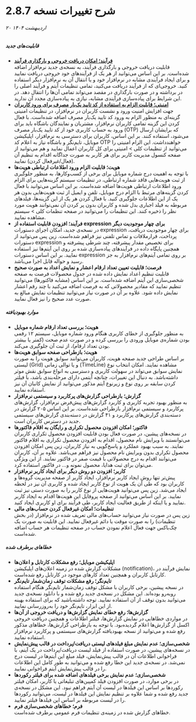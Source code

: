 # شرح تغییرات نسخه 2.8.7
###### ۲۰ اردیبهشت ۱۴۰۴

##### قابلیت‌های جدید
- **[فرآیند؛ امکان دریافت خروجی و بارگذاری فرآیند](https://github.com/1stco/PayamGostarDocs/blob/master/Help/Settings/Personalization-crm/Overview/ProccessImport_2.8.7.md)**<br>
قابلیت دریافت خروجی و بارگذاری فرآیند، به نسخه‌ی جدید نرم‌افزار اضافه شده‌است. بر این اساس می‌توانید از هر یک از فرآیندهای خود خروجی دریافت نمایید و برای ایجاد فرآیندی مشابه در نرم‌افزار خود و یا انتقال آن به نرم‌افزار دیگر استفاده کنید. خروجی‌ای که از فرآیند دریافت می‌کنید، تمامی تنظیمات آیتم و فرآیند اصلی را در برداشته و در صورت بارگذاری در مقصد می‌تواند تمامی آن‌ها را انتقال دهد. در این شرایط برای پیاده‌سازی فرآیندی مشابه، نیازی به پیاده‌سازی مجدد آن ندارید.<br>
- **[امنیتی؛ قابلیت الزام به استفاده از کد تایید یک‌بار مصرف برای ورود کاربران](https://github.com/1stco/PayamGostarDocs/blob/master/Help/Settings/General-settings/security/SecuritySetting-2.8.7.md#OTP)** <br>
جهت افزایش امنیت ورود و نشست کاربران در نرم‌افزار، در تنظیمات امنیتی گزینه‌ای به منظور الزام به ورود کد تایید یک‌بار مصرف اضافه شده‌است. با فعال کردن این گزینه تمامی کاربران نرم‌افزار، مشتریان و نمایندگان باشگاه باید برای ورود به حساب کاربری خود از کد تایید یک‌بار مصرف (OTP) که برایشان ارسال می‌شود، استفاده کنند. بر این اساس، کاربران برای دسترسی به نرم‌افزار، اپلیکیشن موبایل، تایم‌نگر و باشگاه نیاز به اعلام کد OTP خواهندداشت. این الزام امنیتی را می‌توانید از تنظیمات کلی > امنیتی برای کل کاربران اعمال نمایید و هم می‌توانید از صفحه کنسول مدیریت کاربر برای هر کاربر به صورت جداگانه اقدام به تنظیم آن (فعال‌/غیرفعال کردن) نمایید.<br>
- **هویت؛ قابلیت الزام ورود اطلاعات ارتباطی هویت‌ها**<br>
با توجه به اهمیت درج شماره موبایل برای برخی از کسب‌وکارها، به منظور جلوگیری از ثبت هویت‌هایی فاقد شماره ارتباطی، در تنظیمات سیستم گزینه‌هایی برای الزام ورود اطلاعات ارتباطی هویت‌ها اضافه شده‌است. بر این اساس می‌توانید با فعال کردن گزینه‌های مرتبط با الزام درج موبایل، تلفن و ایمیل از ثبت هویت‌هایی بدون هر یک از این اطلاعات جلوگیری کنید. با فعال کردن هر یک از این گزینه‌ها، فیلدهای مربوطه به فیلد اجباری بدل شده و کاربران بدون پر کردن آن نمی‌توانند هویت مورد نظر را ذخیره کنند. این تنظیمات را می‌توانید در صفحه تنظمات کلی > سیستم مشاهده نمایید.<br>
- **فرآیند؛ افزودن قابلیت استفاده از expression برای چهار موجودیت دیگر**<br>
در نسخه‌ی جدید، امکان اجرای دستورات expression برای چهار موجودیت دریافت، پرداخت، قرارملاقات و تماس‌ تلفنی نیز فراهم شده‌است. زین پس می‌توانید از دستورات expression برای تخصیص مقدار پیشرفته، چند شرطی پیشرفته و همچنین پایگاه داده در فرآیندهای پیاده‌سازی شده بر روی این آیتم‌ها نیز استفاده نمایید. بر این اساس دستورات expression بر روی تمامی آیتم‌های نرم‌افزار به جز رسید و حواله قابل اجرا می‌باشد.<br>
- **فرصت؛ قابلیت تعیین تعداد ارقام اعشار و نمایش اعداد به صورت صحیح**<br>
قابلیت تنظیم اعداد نمایش داده شده در جدول محصولات فرصت به صفحه شخصی‌سازی این آیتم اضافه شده‌است. بر این اساس (مشابه فاکتورها) می‌توانید تنظیم نمایید که مقادیر محصولاتی که به فرصت اضافه می‌کنید با چند رقم اعشار نمایش داده شود. علاوه بر آن در صورت نیاز می‌توانید تنظیمات نمایش مبالغ به صورت عدد صحیح را نیز فعال نمایید.<br>

##### موارد بهبودیافته
- **هویت؛ بررسی تعداد ارقام شماره موبایل**<br>
به منظور جلوگیری از خطای کاربری هنگام ورود شماره موبایل، سیستم ۱۲ رقمی بودن شماره‌ی موبایل ورودی را بررسی کرده و در صورت عدم صحت (کمتر یا بیشتر بودن تعداد ارقام)، از ثبت آن جلوگیری می‌کند.<br>
- **هویت؛ بازطراحی صفحه سوابق هویت‌ها**<br>
بر اساس طراحی جدید صفحه هویت، کاربران می‌توانند سوابق هویت را به صورت لیستی (Grid) و یا توالی زمانی (TimeLine) مشاهده نمایند. امکان انتخاب نوع نمایش سوابق می‌تواند در سهولت کاربری و دسترسی به انواع سوابق نقش موثر داشته‌باشد. به دنبال این تغییرات، چنانچه آیتمی دارای مرحله‌بندی باشد، با فیلتر کردن سابقه بر روی نوع و زیرنوع آیتم مذکور می‌توانید از نمایش کانبان آن نیز استفاده نمایید. <br>
- **گزارش؛ بازطراحی گزارش‌های پرکاربرد و سیستمی نرم‌افزار**<br>
به منظور بهبود تجربه کاربری و کاربرد گزارش‌های پیش‌فرض نرم‌افزار، گزارش‌های پرکاربرد و سیستمی نرم‌افزار بازطراحی شده‌است. بر این اساس ۲۰۵ گزارش در  دسته‌بندی گزارش‌های پرکاربرد و ۴۱ گزارش در دسته‌بندی گزارش‌های سیستمی جدید در دسترس کاربران است.<br>
- **فاکتور؛ امکان افزودن محصول تکراری و رایگان به اقلام فاکتورها**<br>
در نسخه‌های پیشین، در صورت فعال بودن قابلیت افزودن محصول تکراری کاربران می‌توانستند با ویرایش نام محصول، اقدام به افزودن محصول تکراری به اقلام فاکتور نمایند. به سبب بهبود عملکرد و پاسخ‌گویی به نیاز کاربران، زین پس امکان افزودن محصول تکراری بدون ویرایش نام محصول نیز فراهم می‌باشد. علاوه بر آن، کاربران می‌توانند اقدام به درج محصولاتی با قیمت صفر در فاکتور نمایند. از این ویژگی می‌توان برای ثبت هدایا، محصول نمونه و... در فاکتور استفاده کرد.<br>
- **کاربر؛ افزودن دو روش دیگر برای ایجاد کاربر نرم‌افزار**<br>
پیش‌تر تنها روش ایجاد کاربر نرم‌افزار، ایجاد کاربر از صفحه مدیریت گروه‌ها و کاربران بود که طی آن یک هویت از نوع کاربر ایجاد شده و کاربری آن نیز در لحظه ایجاد می‌شد. زین پس می‌توانید هویت‌هایی از نوع کاربر را به صورت دستی نیز ثبت نمایید. بر این اساس می‌توانید از صفحه پروفایل این هویت‌ها اقدام به ایجاد کاربر نمایید و یا اینکه از طریق فعالیت ایجاد کاربر، طی فرآیند برای او کاربری ایجاد کنید. <br>
- **تنظیمات؛ امکان غیرفعال کردن حساب‌های مالی**<br>
زین پس در صورت نیاز می‌توانید حساب‌های مالی تعریف شده در نرم‌افزار (در بخش تنظیمات) را به صورت موقت یا دائم غیرفعال نمایید. این قابلیت به صورت یک چک‌باکس جهت فعال اعلام نمودن حساب در صفحه تنظیمات هر حساب اضافه شده‌است.<br>

##### خطاهای برطرف شده
- **اپلیکیشن موبایل؛ رفع مشکلات کارتابل و اعلان‌ها**<br>
مشکلات گزارش شده در زمینه اعلان‌های اپلیکیشن (notification)، نمایش فرآیند در کارتابل کاربران و همچنین تعداد کارهای موجود در کارتابل رفع شده‌است.<br>
- **تایم‌نگر؛ رفع مشکلات توقف زمان‌شمار تایم‌نگر**<br>
در نسخه پیشین، برخی کاربران با مشکل توقف زمان‌شمار تایم‌نگر هنگام استفاده روبه‌رو بوده‌اند. این مشکل در نسخه‌ی جدید رفع شده و با دانلود نسخه‌ی جدید می‌توانید بدون توقف از آن استفاده نمایید. توجه داشته‌باشید که برای استفاده بهینه از این ابزار، تایم‌نگر خود را به‌روزرسانی نمایید.<br>
- **گزارش‌ها؛ رفع خطای نمایش گزارش‌ها و دریافت خروجی از آن‌ها**<br>
در مواردی خطاهایی در نمایش گزارش‌ها، فیلتر اطلاعات و همچنین دریافت خروجی اکسل از گزارش‌ها اعلام گردیده‌بود. با توجه به بازطراحی گزارش‌ها، خطاهای مذکور رفع شده و می‌توانید از نسخه بهبودیافته گزارش‌های سیستمی و پرکاربرد نرم‌افزار استفاده نمایید.<br>
- **شخصی‌سازی؛ عدم نمایش مبلغ فیلدهای لیستی دریافت/پرداخت در  قالب پیش‌نمایش**<br>
در نسخه‌های پیشین، در صورت استفاده از فیلد لیست دریافت/پرداخت در یک آیتم، با فراخوانی اطلاعات آن در قالب پیش‌نمایش، فیلد مبلغ این آیتم‌ها در لیست درج نمی‌شد. در نسخه‌ی جدید این خطا رفع شده و می‌توانید به طور کامل این اطلاعات را در قالب پیش‌نمایش آیتم فراخوانی نمایید.<br>
- **شخصی‌سازی؛ عدم نمایش برخی فیلدهای اضافه شده برای فیلتر رکوردها**<br>
در برخی موارد، در صورت افزودن فیلد کمپین‌های تبلیغاتی یا کاربر، امکان فیلتر رکوردها بر اساس این فیلدها در لیست آن آیتم فراهم نبود. این مشکل در نسخه‌ی جدید رفع شده و شما علاوه بر تنظیم نمایش این فیلدها در لیست، می‌توانید رکوردها را در لیست مربوطه بر اساس این فیلدها فیلتر نمایید.<br>
- **فرم؛ خطاهای شخصی‌سازی فرم**<br>
خطاهای گزارش‌ شده در زمینه‌ی تنظیمات فرم عمومی برطرف شده‌است.<br>
